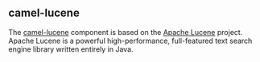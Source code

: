 ## camel-lucene

The [camel-lucene](http://camel.apache.org/lucene.html) component is based on the [Apache Lucene](http://lucene.apache.org/) project. Apache Lucene is a powerful high-performance, full-featured text search engine library written entirely in Java.
